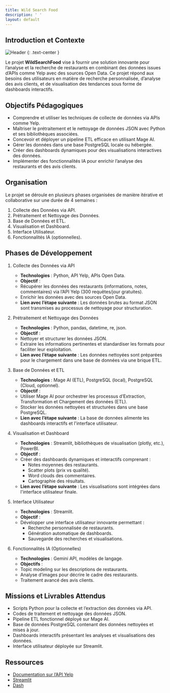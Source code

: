 ```yaml
---
title: Wild Search Food
description: ' '
layout: default
---
```


## Introduction et Contexte

![Header](assets/image/gras.jpeg.PNG)
{: .text-center }

Le projet **WildSearchFood** vise à fournir une solution innovante pour l’analyse et la recherche de restaurants en combinant des données issues d’APIs comme Yelp avec des sources Open Data. Ce projet répond aux besoins des utilisateurs en matière de recherche personnalisée, d’analyse des avis clients, et de visualisation des tendances sous forme de dashboards interactifs.

## Objectifs Pédagogiques

- Comprendre et utiliser les techniques de collecte de données via APIs comme Yelp.
- Maîtriser le prétraitement et le nettoyage de données JSON avec Python et ses bibliothèques associées.
- Concevoir et déployer un pipeline ETL efficace en utilisant Mage AI.
- Gérer les données dans une base PostgreSQL locale ou hébergée.
- Créer des dashboards dynamiques pour des visualisations interactives des données.
- Implémenter des fonctionnalités IA pour enrichir l’analyse des restaurants et des avis clients.

## Organisation

Le projet se déroule en plusieurs phases organisées de manière itérative et collaborative sur une durée de 4 semaines :

1. Collecte des Données via API.
2. Prétraitement et Nettoyage des Données.
3. Base de Données et ETL.
4. Visualisation et Dashboard.
5. Interface Utilisateur.
6. Fonctionnalités IA (optionnelles).

## Phases de Développement

1. Collecte des Données via API

    - **Technologies** : Python, API Yelp, APIs Open Data.
    - **Objectif** :
    - Récupérer les données des restaurants (informations, notes, commentaires) via l’API Yelp (300 requêtes/jour gratuites).
    - Enrichir les données avec des sources Open Data.
    - **Lien avec l’étape suivante** : Les données brutes au format JSON sont transmises au processus de nettoyage pour structuration.

2. Prétraitement et Nettoyage des Données

    - **Technologies** : Python, pandas, datetime, re, json.
    - **Objectif** :
    - Nettoyer et structurer les données JSON.
    - Extraire les informations pertinentes et standardiser les formats pour faciliter leur exploitation.
    - **Lien avec l’étape suivante** : Les données nettoyées sont préparées pour le chargement dans une base de données via une brique ETL.

3. Base de Données et ETL

    - **Technologies** : Mage AI (ETL), PostgreSQL (local), PostgreSQL (Cloud, optionnel).
    - **Objectif** :
    - Utiliser Mage AI pour orchestrer les processus d’Extraction, Transformation et Chargement des données (ETL).
    - Stocker les données nettoyées et structurées dans une base PostgreSQL.
    - **Lien avec l’étape suivante** : La base de données alimente les dashboards interactifs et l'interface utilisateur.

4. Visualisation et Dashboard

    - **Technologies** : Streamlit, bibliothèques de visualisation (plotly, etc.), PowerBI.
    - **Objectif** :
    - Créer des dashboards dynamiques et interactifs comprenant :
        - Notes moyennes des restaurants.
        - Scatter plots (prix vs qualité).
        - Word clouds des commentaires.
        - Cartographie des résultats.
    - **Lien avec l’étape suivante** : Les visualisations sont intégrées dans l'interface utilisateur finale.

5. Interface Utilisateur

    - **Technologies** : Streamlit.
    - **Objectif** :
    - Développer une interface utilisateur innovante permettant :
        - Recherche personnalisée de restaurants.
        - Génération automatique de dashboards.
        - Sauvegarde des recherches et visualisations.

6. Fonctionnalités IA (Optionnelles)

    - **Technologies** : Gemini API, modèles de langage.
    - **Objectifs** :
    - Topic modeling sur les descriptions de restaurants.
    - Analyse d’images pour décrire le cadre des restaurants.
    - Traitement avancé des avis clients.

## Missions et Livrables Attendus

- Scripts Python pour la collecte et l’extraction des données via API.
- Codes de traitement et nettoyage des données JSON.
- Pipeline ETL fonctionnel déployé sur Mage AI.
- Base de données PostgreSQL contenant des données nettoyées et mises à jour.
- Dashboards interactifs présentant les analyses et visualisations des données.
- Interface utilisateur déployée sur Streamlit.

## Ressources

- [Documentation sur l’API Yelp](https://docs.developer.yelp.com/docs/fusion-intro)
- [Streamlit](https://www.youtube.com/@CodingIsFun/playlists)
- [Dash](https://www.youtube.com/@CharmingData)
